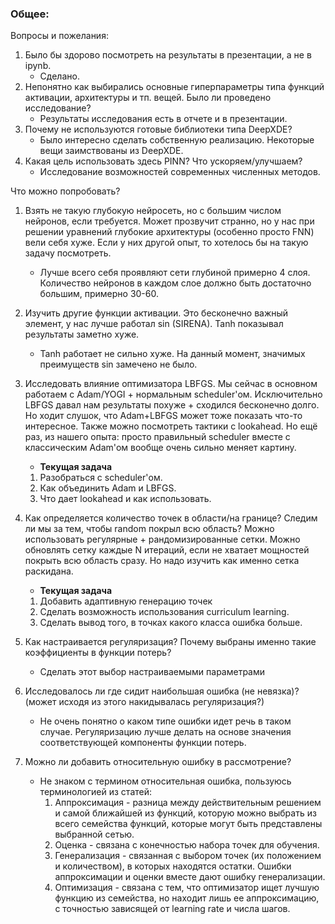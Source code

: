 ### Общее:

Вопросы и пожелания:
1. Было бы здорово посмотреть на результаты в презентации, а не в ipynb. 
    - Сделано.
2. Непонятно как выбирались основные гиперпараметры типа функций активации, архитектуры и тп. вещей. Было ли проведено исследование?  
    - Результаты исследования есть в отчете и в презентации.
3. Почему не используются готовые библиотеки типа DeepXDE?
    - Было интересно сделать собственную реализацию. Некоторые вещи заимствованы из DeepXDE.
4. Какая цель использовать здесь PINN? Что ускоряем/улучшаем?
    - Исследование возможностей современных численных методов.

Что можно попробовать?
1. Взять не такую глубокую нейросеть, но с большим числом нейронов, если требуется. Может прозвучит странно, но у нас при решении уравнений глубокие архитектуры (особенно просто FNN) вели себя хуже. Если у них другой опыт, то хотелось бы на такую задачу посмотреть.
    - Лучше всего себя проявляют сети глубиной примерно 4 слоя. Количество нейронов в каждом слое должно быть достаточно большим, примерно 30-60.
2. Изучить другие функции активации. Это бесконечно важный элемент, у нас лучше работал sin (SIRENA). Tanh показывал результаты заметно хуже.
    - Tanh работает не сильно хуже. На данный момент, значимых преимуществ sin замечено не было. 

3. Исследовать влияние оптимизатора LBFGS. Мы сейчас в основном работаем с Adam/YOGI + нормальным scheduler'ом. Исключительно LBFGS давал нам результаты похуже + сходился бесконечно долго. Но ходит слушок, что Adam+LBFGS может тоже показать что-то интересное. Также можно посмотреть тактики с lookahead. Но ещё раз, из нашего опыта: просто правильный scheduler вместе с классическим Adam'ом вообще очень сильно меняет картину.
    - **Текущая задача**
    1. Разобраться с scheduler'ом.
    2. Как объединить Adam и LBFGS.
    3. Что дает lookahead и как использовать.

4. Как определяется количество точек в области/на границе? Следим ли мы за тем, чтобы random покрыл всю область? Можно использовать регулярные + рандомизированные сетки. Можно обновлять сетку каждые N итераций, если не хватает мощностей покрыть всю область сразу. Но надо изучить как именно сетка раскидана.
    - **Текущая задача**
    1. Добавить адаптивную генерацию точек
    2. Сделать возможность использования curriculum learning.
    3. Сделать вывод того, в точках какого класса ошибка больше.


5. Как настраивается регуляризация? Почему выбраны именно такие коэффициенты в функции потерь?
    - Сделать этот выбор настраиваемыми параметрами
6. Исследовалось ли где сидит наибольшая ошибка (не невязка)? (может исходя из этого накидывалась регуляризация?)
    - Не очень понятно о каком типе ошибки идет речь в таком случае. Регуляризацию лучше делать на основе значения соответствующей компоненты функции потерь.
7. Можно ли добавить относительную ошибку в рассмотрение?
    - Не знаком с термином относительная ошибка, пользуюсь терминологией из статей:
        1. Аппроксимация - разница между действительным решением и самой ближайшей из функций, которую можно выбрать из всего семейства функций, которые могут быть представлены выбранной сетью.
        2. Оценка - связана с конечностью набора точек для обучения.
        2. Генерализация - связанная с выбором точек (их положением и количеством), в которых находятся остатки. Ошибки аппроксимации и оценки вместе дают ошибку генерализации.
        4. Оптимизация - связана с тем, что оптимизатор ищет лучшую функцию из семейства, но находит лишь ее аппроксимацию, с точностью зависящей от learning rate и числа шагов.